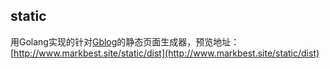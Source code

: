 ## static
用Golang实现的针对[Gblog](https://github.com/markbest/golang_blog)的静态页面生成器，预览地址：[http://www.markbest.site/static/dist](http://www.markbest.site/static/dist)
